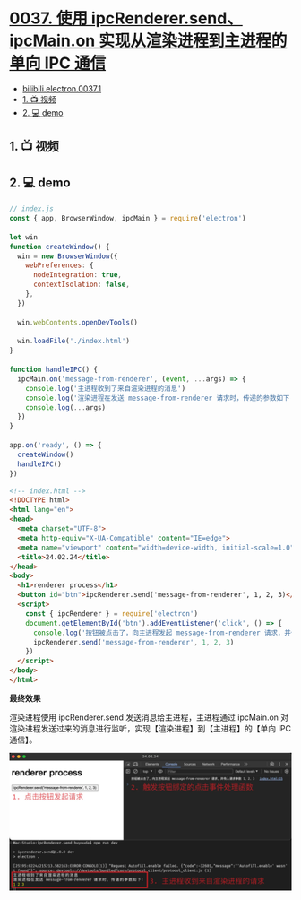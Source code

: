 # [0037. 使用 ipcRenderer.send、ipcMain.on 实现从渲染进程到主进程的单向 IPC 通信](https://github.com/Tdahuyou/electron/tree/main/0037.%20%E4%BD%BF%E7%94%A8%20ipcRenderer.send%E3%80%81ipcMain.on%20%E5%AE%9E%E7%8E%B0%E4%BB%8E%E6%B8%B2%E6%9F%93%E8%BF%9B%E7%A8%8B%E5%88%B0%E4%B8%BB%E8%BF%9B%E7%A8%8B%E7%9A%84%E5%8D%95%E5%90%91%20IPC%20%E9%80%9A%E4%BF%A1)

<!-- region:toc -->


- [bilibili.electron.0037.1](https://www.bilibili.com/video/BV1CBFyeRErb)
- [1. 📺 视频](#1--视频)
- [2. 💻 demo](#2--demo)
<!-- endregion:toc -->

## 1. 📺 视频

<BilibiliOutsidePlayer id="BV1CBFyeRErb" />

## 2. 💻 demo

```js
// index.js
const { app, BrowserWindow, ipcMain } = require('electron')

let win
function createWindow() {
  win = new BrowserWindow({
    webPreferences: {
      nodeIntegration: true,
      contextIsolation: false,
    },
  })

  win.webContents.openDevTools()

  win.loadFile('./index.html')
}

function handleIPC() {
  ipcMain.on('message-from-renderer', (event, ...args) => {
    console.log('主进程收到了来自渲染进程的消息')
    console.log('渲染进程在发送 message-from-renderer 请求时，传递的参数如下：')
    console.log(...args)
  })
}

app.on('ready', () => {
  createWindow()
  handleIPC()
})
```

```html
<!-- index.html -->
<!DOCTYPE html>
<html lang="en">
<head>
  <meta charset="UTF-8">
  <meta http-equiv="X-UA-Compatible" content="IE=edge">
  <meta name="viewport" content="width=device-width, initial-scale=1.0">
  <title>24.02.24</title>
</head>
<body>
  <h1>renderer process</h1>
  <button id="btn">ipcRenderer.send('message-from-renderer', 1, 2, 3)</button>
  <script>
    const { ipcRenderer } = require('electron')
    document.getElementById('btn').addEventListener('click', () => {
      console.log('按钮被点击了，向主进程发起 message-from-renderer 请求，并传入请求参数 1、2、3')
      ipcRenderer.send('message-from-renderer', 1, 2, 3)
    })
  </script>
</body>
</html>
```

**最终效果**

渲染进程使用 ipcRenderer.send 发送消息给主进程，主进程通过 ipcMain.on 对渲染进程发送过来的消息进行监听，实现【渲染进程】到【主进程】的【单向 IPC 通信】。

![](assets/2024-10-05-19-52-58.png)











